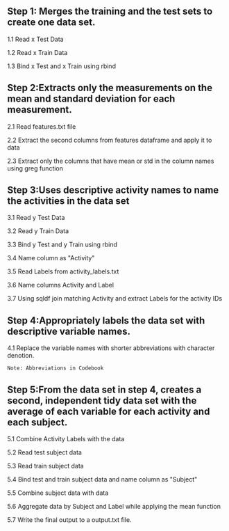 ## Step 1: Merges the training and the test sets to create one data set.
  1.1 Read x Test Data

  1.2 Read x Train Data

  1.3 Bind x Test and x Train using rbind
  
## Step 2:Extracts only the measurements on the mean and standard deviation for each measurement. 
  2.1 Read features.txt file
  
  2.2 Extract the second columns from features dataframe and apply it to data
  
  2.3 Extract only the columns that have mean or std in the column names using greg function
  

## Step 3:Uses descriptive activity names to name the activities in the data set
  3.1 Read y Test Data
  
  3.2 Read y Train Data
  
  3.3 Bind y Test and y Train using rbind
  
  3.4 Name column as "Activity"
  
  3.5 Read Labels from activity_labels.txt
  
  3.6 Name columns Activity and Label

  3.7 Using sqldf join matching Activity and extract Labels for the activity IDs

## Step 4:Appropriately labels the data set with descriptive variable names.
  4.1 Replace the variable names with shorter abbreviations with character denotion.
  
    Note: Abbreviations in Codebook
  
## Step 5:From the data set in step 4, creates a second, independent tidy data set with the average of each variable for each activity and each subject.
  5.1 Combine Activity Labels with the data
  
  5.2 Read test subject data
  
  5.3 Read train subject data
  
  5.4 Bind test and train subject data and name column as "Subject"
  
  5.5 Combine subject data with data
  
  5.6 Aggregate data by Subject and Label while applying the mean function
  
  5.7 Write the final output to a output.txt file.
